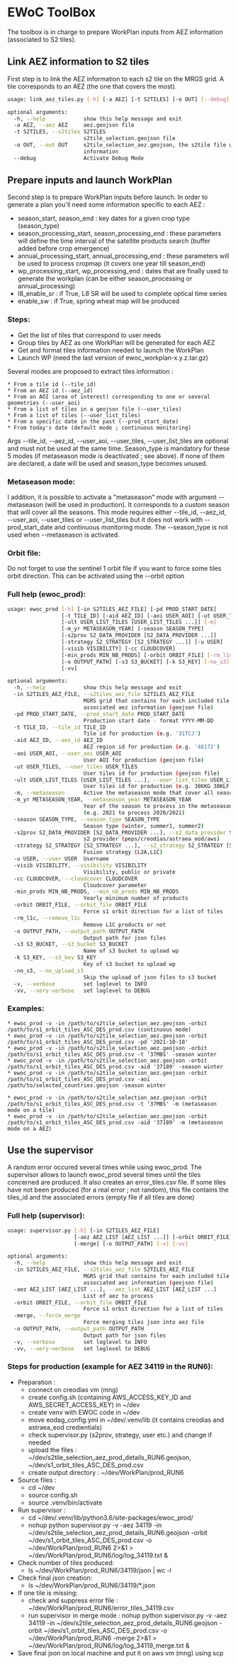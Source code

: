 # EWoC ToolBox

The toolbox is in charge to prepare WorkPlan inputs from AEZ information (associated to S2 tiles).

## Link AEZ information to S2 tiles

First step is to link the AEZ information to each s2 tile on the MRGS grid. 
A tile corresponds to an AEZ (the one that covers the most).

```bash
usage: link_aez_tiles.py [-h] [-a AEZ] [-t S2TILES] [-o OUT] [--debug]

optional arguments:
  -h, --help            show this help message and exit
  -a AEZ, --aez AEZ     aez.geojson file
  -t S2TILES, --s2tiles S2TILES
                        s2tile_selection.geojson file
  -o OUT, --out OUT     s2tile_selection_aez.geojson, the s2tile file with aez
                        information
  --debug               Activate Debug Mode
```

## Prepare inputs and launch WorkPlan 

Second step is to prepare WorkPlan inputs before launch.
In order to generate a plan you'll need some information specific to each AEZ :

- season_start, season_end : key dates for a given crop type (season_type)
- season_processing_start, season_processing_end : these parameters will define the time interval of the satellite products search (buffer added before crop emergence)
- annual_processing_start, annual_processing_end : these parameters will be used to process cropmap (it covers one year till season_end)
- wp_processing_start, wp_processing_end : dates that are finally used to generate the workplan (can be either season_processing or annual_processing)
- l8_enable_sr : if True, L8 SR will be used to complete optical time series
- enable_sw : if True, spring wheat map will be produced

### Steps:
- Get the list of tiles that correspond to user needs
- Group tiles by AEZ as one WorkPlan will be generated for each AEZ
- Get and format tiles information needed to launch the WorkPlan 
- Launch WP (need the last version of ewoc_workplan-x.y.z.tar.gz)

Several modes are proposed to extract tiles information :

    * From a tile id (--tile_id)
    * From an AEZ id (--aez_id)
    * From an AOI (area of interest) corresponding to one or several geometries (--user_aoi)
    * From a list of tiles in a geojson file (--user_tiles)
    * From a list of tiles (--user_list_tiles)
    * From a specific date in the past (--prod_start_date)
    * From today's date (default mode ; continuous monitoring)

Args --tile_id, --aez_id, --user_aoi, --user_tiles, --user_list_tiles are optional and must not be used at the same time. Season_type is mandatory for these 5 modes (if metaseason mode is deactivated ; see above).
If none of them are declared, a date will be used and season_type becomes unused.

### Metaseason mode:
I addition, it is possible to activate a "metaseason" mode with argument --metaseason (will be used in production). It corresponds to a custom season that will cover all the seasons. This mode requires either --tile_id, --aez_id, --user_aoi, --user_tiles or --user_list_tiles but it does not work with --prod_start_date and continuous monitoring mode. The --season_type is not used when --metaseason is activated.

### Orbit file:
Do not forget to use the sentinel 1 orbit file if you want to force some tiles orbit direction. This can be activated using the --orbit option

### Full help (ewoc_prod):
```bash
usage: ewoc_prod [-h] [-in S2TILES_AEZ_FILE] [-pd PROD_START_DATE]
                 [-t TILE_ID] [-aid AEZ_ID] [-aoi USER_AOI] [-ut USER_TILES]
                 [-ult USER_LIST_TILES [USER_LIST_TILES ...]] [-m]
                 [-m_yr METASEASON_YEAR] [-season SEASON_TYPE]
                 [-s2prov S2_DATA_PROVIDER [S2_DATA_PROVIDER ...]]
                 [-strategy S2_STRATEGY [S2_STRATEGY ...]] [-u USER]
                 [-visib VISIBILITY] [-cc CLOUDCOVER]
                 [-min_prods MIN_NB_PRODS] [-orbit ORBIT_FILE] [-rm_l1c]
                 [-o OUTPUT_PATH] [-s3 S3_BUCKET] [-k S3_KEY] [-no_s3] [-v]
                 [-vv]

optional arguments:
  -h, --help            show this help message and exit
  -in S2TILES_AEZ_FILE, --s2tiles_aez_file S2TILES_AEZ_FILE
                        MGRS grid that contains for each included tile the
                        associated aez information (geojson file)
  -pd PROD_START_DATE, --prod_start_date PROD_START_DATE
                        Production start date - format YYYY-MM-DD
  -t TILE_ID, --tile_id TILE_ID
                        Tile id for production (e.g. '31TCJ')
  -aid AEZ_ID, --aez_id AEZ_ID
                        AEZ region id for production (e.g. '46172')
  -aoi USER_AOI, --user_aoi USER_AOI
                        User AOI for production (geojson file)
  -ut USER_TILES, --user_tiles USER_TILES
                        User tiles id for production (geojson file)
  -ult USER_LIST_TILES [USER_LIST_TILES ...], --user_list_tiles USER_LIST_TILES [USER_LIST_TILES ...]
                        User tiles id for production (e.g. 38KKG 38KLF 38KLG)
  -m, --metaseason      Active the metaseason mode that cover all seasons
  -m_yr METASEASON_YEAR, --metaseason_year METASEASON_YEAR
                        Year of the season to process in the metaseason mode
                        (e.g. 2021 to process 2020/2021)
  -season SEASON_TYPE, --season_type SEASON_TYPE
                        Season type (winter, summer1, summer2)
  -s2prov S2_DATA_PROVIDER [S2_DATA_PROVIDER ...], --s2_data_provider S2_DATA_PROVIDER [S2_DATA_PROVIDER ...]
                        s2 provider (peps/creodias/astraea_eod/aws)
  -strategy S2_STRATEGY [S2_STRATEGY ...], --s2_strategy S2_STRATEGY [S2_STRATEGY ...]
                        Fusion strategy (L2A,L1C)
  -u USER, --user USER  Username
  -visib VISIBILITY, --visibility VISIBILITY
                        Visibility, public or private
  -cc CLOUDCOVER, --cloudcover CLOUDCOVER
                        Cloudcover parameter
  -min_prods MIN_NB_PRODS, --min_nb_prods MIN_NB_PRODS
                        Yearly minimum number of products
  -orbit ORBIT_FILE, --orbit_file ORBIT_FILE
                        Force s1 orbit direction for a list of tiles
  -rm_l1c, --remove_l1c
                        Remove L1C products or not
  -o OUTPUT_PATH, --output_path OUTPUT_PATH
                        Output path for json files
  -s3 S3_BUCKET, --s3_bucket S3_BUCKET
                        Name of s3 bucket to upload wp
  -k S3_KEY, --s3_key S3_KEY
                        Key of s3 bucket to upload wp
  -no_s3, --no_upload_s3
                        Skip the upload of json files to s3 bucket
  -v, --verbose         set loglevel to INFO
  -vv, --very-verbose   set loglevel to DEBUG
```

### Examples:
    * ewoc_prod -v -in /path/to/s2tile_selection_aez.geojson -orbit /path/to/s1_orbit_tiles_ASC_DES_prod.csv (continuous mode)
    * ewoc_prod -v -in /path/to/s2tile_selection_aez.geojson -orbit /path/to/s1_orbit_tiles_ASC_DES_prod.csv -pd '2021-10-10'
    * ewoc_prod -v -in /path/to/s2tile_selection_aez.geojson -orbit /path/to/s1_orbit_tiles_ASC_DES_prod.csv -t '37MBS' -season winter
    * ewoc_prod -v -in /path/to/s2tile_selection_aez.geojson -orbit /path/to/s1_orbit_tiles_ASC_DES_prod.csv -aid '37189' -season winter
    * ewoc_prod -v -in /path/to/s2tile_selection_aez.geojson -orbit /path/to/s1_orbit_tiles_ASC_DES_prod.csv -aoi /path/to/selected_countries.geojson -season winter

    * ewoc_prod -v -in /path/to/s2tile_selection_aez.geojson -orbit /path/to/s1_orbit_tiles_ASC_DES_prod.csv -t '37MBS' -m (metaseason mode on a tile)
    * ewoc_prod -v -in /path/to/s2tile_selection_aez.geojson -orbit /path/to/s1_orbit_tiles_ASC_DES_prod.csv -aid '37189' -m (metaseason mode on a AEZ) 

## Use the supervisor

A random error occured several times while using ewoc_prod. The supervisor allows to launch ewoc_prod several times until the tiles concerned are produced. It also creates an error_tiles.csv file. If some tiles have not been produced (for a real error ; not random), this file contains the tiles_id and the associated errors (empty file if all tiles are done)

### Full help (supervisor):
```bash
usage: supervisor.py [-h] [-in S2TILES_AEZ_FILE]
                     [-aez AEZ_LIST [AEZ_LIST ...]] [-orbit ORBIT_FILE]
                     [-merge] [-o OUTPUT_PATH] [-v] [-vv]

optional arguments:
  -h, --help            show this help message and exit
  -in S2TILES_AEZ_FILE, --s2tiles_aez_file S2TILES_AEZ_FILE
                        MGRS grid that contains for each included tile the
                        associated aez information (geojson file)
  -aez AEZ_LIST [AEZ_LIST ...], --aez_list AEZ_LIST [AEZ_LIST ...]
                        List of aez to process
  -orbit ORBIT_FILE, --orbit_file ORBIT_FILE
                        Force s1 orbit direction for a list of tiles
  -merge, --force_merge
                        Force merging tiles json into aez file
  -o OUTPUT_PATH, --output_path OUTPUT_PATH
                        Output path for json files
  -v, --verbose         set loglevel to INFO
  -vv, --very-verbose   set loglevel to DEBUG
```

### Steps for production (example for AEZ 34119 in the RUN6):
- Preparation :
    * connect on creodias vm (mng)
    * create config.sh (containing AWS_ACCESS_KEY_ID and AWS_SECRET_ACCESS_KEY) in ~/dev
    * create venv with EWOC code in ~/dev
    * move eodag_config.yml in ~/dev/.venv/lib (it contains creodias and astraea_eod credientials)
    * check supervisor.py (s2prov, strategy, user etc.) and change if needed
    * upload the files : ~/dev/s2tile_selection_aez_prod_details_RUN6.geojson, ~/dev/s1_orbit_tiles_ASC_DES_prod.csv
    * create output directory : ~/dev/WorkPlan/prod_RUN6
- Source files : 
    * cd ~/dev
    * source config.sh
    * source .venv/bin/activate
- Run supervisor :
    * cd ~/dev/.venv/lib/python3.6/site-packages/ewoc_prod/
    * nohup python supervisor.py -v -aez 34119 -in ~/dev/s2tile_selection_aez_prod_details_RUN6.geojson -orbit ~/dev/s1_orbit_tiles_ASC_DES_prod.csv -o ~/dev/WorkPlan/prod_RUN6 2>&1 > ~/dev/WorkPlan/prod_RUN6/log/log_34119.txt &
- Check number of tiles produced:
    * ls ~/dev/WorkPlan/prod_RUN6/34119/json | wc -l
- Check final json creation:
    * ls ~/dev/WorkPlan/prod_RUN6/34119/*.json
- If one tile is missing:
    * check and suppress error file : ~/dev/WorkPlan/prod_RUN6/error_tiles_34119.csv
    * run supervisor in merge mode : nohup python supervisor.py -v -aez 34119 -in ~/dev/s2tile_selection_aez_prod_details_RUN6.geojson -orbit ~/dev/s1_orbit_tiles_ASC_DES_prod.csv -o ~/dev/WorkPlan/prod_RUN6 -merge 2>&1 > ~/dev/WorkPlan/prod_RUN6/log/log_34119_merge.txt &
- Save final json on local machine and put it on aws vm (mng) using scp
